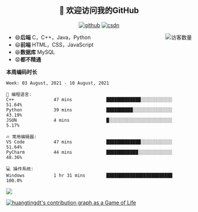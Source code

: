 <h2 align="center">👋 欢迎访问我的GitHub</h2>
  <p align="center">
    <a href="https://github.com/Huangtingdt/Huangtingdt"><img src="https://img.shields.io/badge/GitHub-ff79c6" alt="github"></a>
    <a href="https://blog.csdn.net/qq_43531216"><img src="https://img.shields.io/badge/CSDN-cf000e" alt="csdn"></a>
  </p>

  <img align='right' src="https://profile-counter.glitch.me/Huangtingdt/count.svg" alt="访客数量"/>

  - 😄**后端** C，C++，Java，Python
  - 😃**前端** HTML，CSS，JavaScript
  - 😆**数据库** MySQL
  - 😧**都不精通**

  **本周编码时长**

  <!--START_SECTION:waka-->
```text
Week: 03 August, 2021 - 10 August, 2021

💬 编程语言: 
C++               47 mins             █████████████░░░░░░░░░░░░   51.64% 
Python            39 mins             ██████████░░░░░░░░░░░░░░░   43.19% 
JSON              4 mins              █░░░░░░░░░░░░░░░░░░░░░░░░   5.17%

🔥 常用编辑器: 
VS Code           47 mins             █████████████░░░░░░░░░░░░   51.64% 
PyCharm           44 mins             ████████████░░░░░░░░░░░░░   48.36%

💻 操作系统: 
Windows           1 hr 31 mins        █████████████████████████   100.0%

```


<!--END_SECTION:waka-->

[![](https://github-readme-stats.vercel.app/api?theme=onedark&username=huangtingdt)](https://github.com/anuraghazra/github-readme-stats)

  [![huangtingdt's contribution graph as a Game of Life](https://github4life.herokuapp.com/huangtingdt.gif)](https://github4life.herokuapp.com/huangtingdt)
